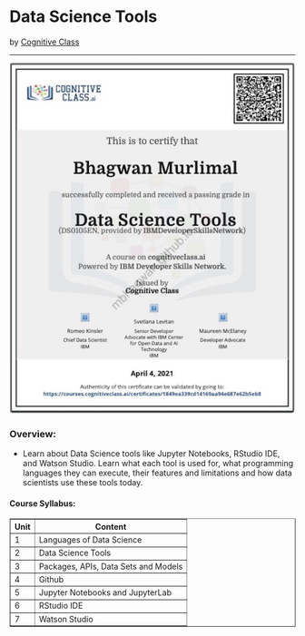 <h1>Data Science Tools</h1>
by <a href="https://cognitiveclass.ai/courses/data-science-hands-open-source-tools-2">Cognitive Class</a>
<hr>

![Certificate of Achievement](/images/data_science_tools.jpg)

<h3>Overview:</h3>
<ul>
 <li>Learn about Data Science tools like Jupyter Notebooks, RStudio IDE, and Watson Studio. Learn what each tool is used for, what programming languages they can execute, their features and limitations and how data scientists use these tools today.</li>
</ul>

<h4>Course Syllabus:</h4>

<table border="1">
 <tr>
  <th>Unit</th>
  <th>Content</th>
 </tr>
 <tr>
  <td>1</td>
  <td>Languages of Data Science</td>
 </tr>
 <tr>
  <td>2</td>
  <td>Data Science Tools </td>
 </tr>
 <tr>
  <td>3</td>
  <td>Packages, APIs, Data Sets and Models</td>
 </tr>
 <tr>
  <td>4</td>
  <td>Github</td>
 </tr>
 <tr>
  <td>5</td>
  <td>Jupyter Notebooks and JupyterLab</td>
 </tr>
 <tr>
  <td>6</td>
  <td>RStudio IDE</td>
 </tr>
 <tr>
  <td>7</td>
  <td>Watson Studio</td>
 </tr>
</table>
